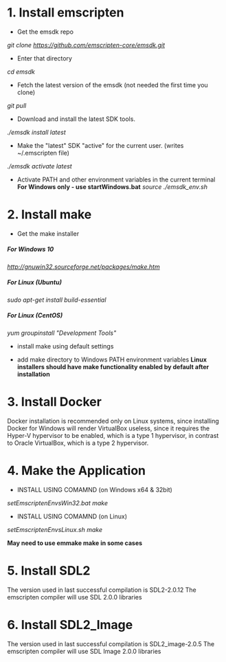 # 1. Install emscripten

+ Get the emsdk repo

*git clone https://github.com/emscripten-core/emsdk.git*

+ Enter that directory

*cd emsdk*

+ Fetch the latest version of the emsdk (not needed the first time you clone)

*git pull*

+ Download and install the latest SDK tools.

*./emsdk install latest*

+ Make the "latest" SDK "active" for the current user. (writes ~/.emscripten file)

*./emsdk activate latest*

+ Activate PATH and other environment variables in the current terminal
**For Windows only - use startWindows.bat**
*source ./emsdk_env.sh*


# 2. Install make

+ Get the make installer

##### For Windows 10

*http://gnuwin32.sourceforge.net/packages/make.htm*

##### For Linux (Ubuntu)

*sudo apt-get install build-essential*

##### For Linux (CentOS)

*yum groupinstall "Development Tools"*

+ install make using default settings

+ add make directory to Windows PATH environment variables
**Linux installers should have make functionality enabled by default after installation**


# 3. Install Docker

Docker installation is recommended only on Linux systems, since installing Docker for Windows will render VirtualBox useless, since it requires the Hyper-V hypervisor to be enabled, which is a type 1 hypervisor, in contrast to Oracle VirtualBox, which is a type 2 hypervisor.

# 4. Make the Application
+ INSTALL USING COMAMND  (on Windows x64 & 32bit)

*setEmscriptenEnvsWin32.bat*
*make*

+ INSTALL USING COMAMND  (on Linux)

*setEmscriptenEnvsLinux.sh*
*make*

**May need to use emmake make in some cases**


# 5. Install SDL2

The version used in last successful compilation is SDL2-2.0.12
The emscripten compiler will use SDL 2.0.0 libraries


# 6. Install SDL2_Image

The version used in last successful compilation is SDL2_image-2.0.5
The emscripten compiler will use SDL Image 2.0.0 libraries
